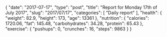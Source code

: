 {
    "date": "2017-07-17",
    "type": "post",
    "title": "Report for Monday 17th of July 2017",
    "slug": "2017\/07\/17",
    "categories": [
        "Daily report"
    ],
    "health": {
        "weight": 82.9,
        "height": 173,
        "age": 13361
    },
    "nutrition": {
        "calories": 1720.06,
        "fat": 145.48,
        "carbohydrates": 34.28,
        "protein": 65.43
    },
    "exercise": {
        "pushups": 0,
        "crunches": 16,
        "steps": 9863
    }
}